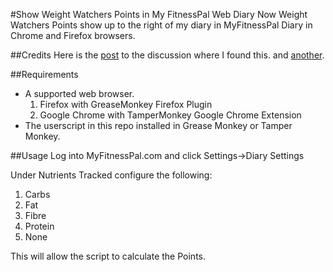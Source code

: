 #Show Weight Watchers Points in My FitnessPal Web Diary
Now Weight Watchers Points show up to the right of my diary in MyFitnessPal Diary in Chrome and Firefox browsers.

##Credits
Here is the [post](http://community.myfitnesspal.com/en/discussion/822197/how-to-track-weight-watchers-points-on-mfp) to the discussion where I found this.
and [another](http://www.3fatchicks.com/forum/weight-watchers/296500-heres-how-make-ww-points-show-up-my-fitness-pal-count-points-free.html).

##Requirements

* A supported web browser.
  1. Firefox with GreaseMonkey Firefox Plugin
  2. Google Chrome with TamperMonkey Google Chrome Extension
* The userscript in this repo installed in Grease Monkey or Tamper Monkey.

##Usage
Log into MyFitnessPal.com and click Settings->Diary Settings

Under Nutrients Tracked configure the following:

1. Carbs
2. Fat
3. Fibre
4. Protein
5. None

This will allow the script to calculate the Points.

